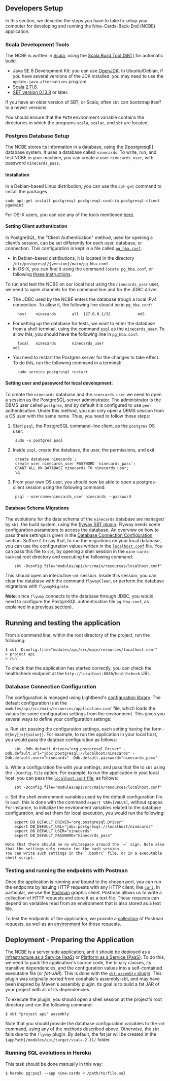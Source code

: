 <!---
Copyright 2017 47 Degrees, LLC. <http://www.47deg.com>

Licensed under the Apache License, Version 2.0 (the "License");
you may not use this file except in compliance with the License.
You may obtain a copy of the License at

    http://www.apache.org/licenses/LICENSE-2.0

Unless required by applicable law or agreed to in writing, software
distributed under the License is distributed on an "AS IS" BASIS,
WITHOUT WARRANTIES OR CONDITIONS OF ANY KIND, either express or implied.
See the License for the specific language governing permissions and
limitations under the License.
--->

## Developers Setup

In this section, we describe the steps you have to take to setup your computer for developing and
running the Nine-Cards-Back-End (NCBE) application.

### Scala Development Tools

The NCBE is written in [Scala](www.scala-lang.org), using the [Scala Build Tool (SBT)](http://www.scala-sbt.org/) for automatic build.

*   Java SE 8 Development Kit: you can use [OpenJDK](http://openjdk.java.net/projects/jdk8/).
    In Ubuntu/Debian, if you have several versions of the JDK installed, you may need to use the `update-java-alternatives` program.
*   [Scala 2.11.8](http://www.scala-lang.org/download/2.11.8.html).
*   [SBT version 0.13.8](http://www.scala-sbt.org/download.html) or later.

If you have an older version of SBT, or Scala, often `sbt` can bootstrap itself to a newer versions.

You should ensure that the `PATH` environment variable contains the directories in which the programs `scala`, `scalac`, and `sbt` are located.

### Postgres Database Setup

The NCBE stores its information in a database, using the [[postgresql]] database system.
It uses a database called `ninecards`. To write, run, and test NCBE in your machine, you can create
a user `ninecards_user`, with password `ninecards_pass`.

#### Installation

In a Debian-based Linux distribution, you can use the `apt-get` command to install the packages

    sudo apt-get install postgresql postgresql-contrib postgresql-client pgadmin3

For OS-X users, you can use any of the tools mentioned [here](http://www.postgresql.org/download/macosx/).

#### Setting Client authentication

In PostgreSQL, the "Client Authentication" method, used for opening a client's session, can be set differently for each user, database, or connection.
This configuration is kept in a file called [`pg_hba.conf`](http://www.postgresql.org/docs/9.1/static/auth-pg-hba-conf.html).

* In Debian-based distributions, it is located in the directory `/etc/postgresql/{version}/main/pg_hba.conf`.
* In OS-X, you can find it using the command `locate pg_hba.conf`, or following [these instructions](http://stackoverflow.com/questions/14025972/postgresql-how-to-find-pg-hba-conf-file-using-mac-os-x).

To run and test the NCBE on our local host using the `ninecards_user` user, we need to open channels for the command line and for the JDBC driver.

* The JDBC used by the NCBE enters the database trough a local IPv4 connection. To allow it, the following line should be in `pg_hba.conf`:

        host    ninecards       all  127.0.0.1/32            md5

* For setting up the database for tests, we want to enter the database from a shell terminal, using  the command `psql`
as the `ninecards_user`. To allow this, you should have the following line in `pg_hba.conf`:

        local   ninecards       ninecards_user                          md5

* You need to restart the Postgres server for the changes to take effect. To do this, run the following command in a terminal:

    	sudo service postgresql restart

#### Setting user and password for local development:

To create the `ninecards` database and the `ninecards_user` we need to open a session as the PostgreSQL-server administrator.
The administrator is the DBMS user called `postgres`, and by default it is configured to use  `peer` authentication.
Under this method, you can only open a DBMS session from a OS user with the same name.
Thus, you need to follow these steps:

1. Start `psql`, the PostgreSQL command-line client, as the `postgres` OS user:

    	sudo -u postgres psql

2. Inside `psql`, create the database, the user, the permissions, and exit.

        create database ninecards ;
        create user ninecards_user PASSWORD 'ninecards_pass';
        GRANT ALL ON DATABASE ninecards TO ninecards_user;
    	\q

3. From your own OS user, you should now be able to open a postgres-client session using the following command:

        psql --username=ninecards_user ninecards --password

#### Database Schema Migrations

The evolutions for the data schema of the `ninecards` database are managed by `sbt`, the build system, using the [flyway SBT plugin](https://flywaydb.org/documentation/sbt/).
Flyway needs some configuration parameters to access the database.
An overview on how to pass these settings is given in the [Database Connection Configuration](#database-connection-configuration) section.
Suffice it to say that, to run the migrations on your local database, you can use the configuration values written in the [`localhost.conf`](modules/api/src/main/resources/localhost.conf) file.
You can pass this file to `sbt`, by opening a shell session in the `nine-cards-backend` root directory and executing the following command:

        sbt -Dconfig.file="modules/api/src/main/resources/localhost.conf"

This should open an interactive `sbt` session. Inside this session,
you can clear the database with the command `flywayClean`, or perform the database migrations with `flywayMigrate`.

**Note**: since `flyway` connects to the database through JDBC, you would need to configure the PostgreSQL authentication file `pg_hba.conf`, as explained [in a previous section](#setting-client-authentication)).


## Running and testing the application

From a command line, within the root directory of the project, run the following:

    $ sbt -Dconfig.file="modules/api/src/main/resources/localhost.conf"
    > project api
    > run

To check that the application has started correctly, you can check the healthcheck endpoint at the `http://localhost:8080/healthcheck` URL.

### Database Connection Configuration

The configuration is managed using Lightbend's [configuration library](https://github.com/typesafehub/config).
The default configuration is at the `modules/api/src/main/resources/application.conf` file, which
loads the values for some configuration settings from the environment. This gives you several ways to
define your configuration settings:

a. Run `sbt` passing the configuration settings, each setting having the form `-D{key}}={{value}}`.
   For example, to run the application in your local host, you would pass the databae configuration as follows:

        sbt -Ddb.default.driver="org.postgresql.Driver" -Ddb.default.url="jdbc:postgresql://localhost/ninecards" -Ddb.default.user="ninecards" -Ddb.default.password="ninecards_pass"

b. Write a configuration file with your settings, and pass that file to `sbt` using the `-Dconfig.file` option.
    For example, to run the application in yout local host, you can pass the [`localhost.conf` file](modules/api/src/main/resources/localhost.conf), as follows:

        sbt -Dconfig.file="modules/api/src/main/resources/localhost.conf"

c. Set the shell environment variables used by the default configuration file.
    In `bash`, this is done with the command `export VAR=[VALUE]`, without spaces.
    For instance, to initialize the environment variables related to the database configuration, and set them for local execution, you would run the following:

        export DB_DEFAULT_DRIVER="org.postgresql.Driver"
        export DB_DEFAULT_URL="jdbc:postgresql://localhost/ninecards"
        export DB_DEFAULT_USER="ninecards"
        export DB_DEFAULT_PASSWORD="ninecards_pass"

    Note that there should be no whitespace around the `=` sign. Note also that the settings only remain for the bash session.
    You can write such settings in the `.bashrc` file, or in a executable shell script.

### Testing and running the endpoints with Postman

Once the application is running and bound to the chosen port, you can run the endpoints by issuing HTTP
requests with any HTTP client, like [`curl`](https://en.wikipedia.org/wiki/CURL).
In particular, we use the [Postman](https://www.getpostman.com/) graphic client.
Postman allows us to write a collection of HTTP requests and store it as a text file.
These requests can depend on variables read from an environment that is also stored as a text file.

To test the endpoints of the application, we provide a [collection](assets/postman/collection.json) of Postman requests,
as well as an [environment](assets/postman/environment.json) for those requests.



## Deployment - Preparing the Application

The NCBE is a server side application, and it should be deployed as a
[Infrastracture as a Service (IaaS)](https://en.wikipedia.org/wiki/Cloud_computing#Infrastructure_as_a_service_.28IaaS.29)
or [Platform as a Service (PaaS)](https://en.wikipedia.org/wiki/Platform_as_a_service).
To do this, we need to pack the application's source code, the binary classes, its transitive dependencies,
and the configuration values into a self-contained executable file (or *fat-JAR*).
This is done with the [`sbt-assembly` plugin](https://github.com/sbt/sbt-assembly).
This plugin was originally ported from codahale's assembly-sbt, and may have been inspired by Maven's assembly plugin.
Its goal is to build a fat JAR of your project with all of its dependencies.

To execute the plugin, you should open a shell session at the project's root directory and run the following command:

    $ sbt "project api" assembly

Note that you should provide the database configuration variables to the `sbt` command, using any of the methods described above.
Otherwise, the `sbt` fails due to the `flyway` plugin.
By default, the fat jar will be created in the `{appPath}/modules/api/target/scala-2.11/` folder.

### Running SQL evolutions in Heroku

This task should be done manually in this way:

    $ heroku pg:psql --app nine-cards < /path/to/file.sql

